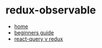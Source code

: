 # redux-observable

- [home](https://redux-observable.js.org/)
- [beginners guide](https://thecodebarbarian.com/a-beginners-guide-to-redux-observable.html)
- [react-query v redux](https://react-query.tanstack.com/guides/does-this-replace-client-state)
